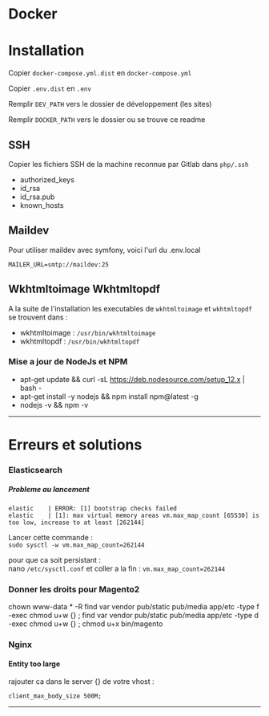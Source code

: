 # Docker

# Installation

Copier `docker-compose.yml.dist` en `docker-compose.yml`

Copier `.env.dist` en `.env`

Remplir `DEV_PATH` vers le dossier de développement (les sites)

Remplir `DOCKER_PATH` vers le dossier ou se trouve ce readme
 

## SSH

Copier les fichiers SSH de la machine reconnue par Gitlab dans `php/.ssh`

- authorized_keys
- id_rsa
- id_rsa.pub
- known_hosts

## Maildev 

Pour utiliser maildev avec symfony, voici l'url du .env.local

`MAILER_URL=smtp://maildev:25 `

## Wkhtmltoimage  Wkhtmltopdf

A la suite de l'installation les executables de `wkhtmltoimage` et `wkhtmltopdf` se trouvent dans :

- wkhtmltoimage : `/usr/bin/wkhtmltoimage`
- wkhtmltopdf : `/usr/bin/wkhtmltopdf`

### Mise a jour de NodeJs et NPM

- apt-get update && curl -sL https://deb.nodesource.com/setup_12.x | bash -
- apt-get install -y nodejs && npm install npm@latest -g
- nodejs -v && npm -v

----------------------
# Erreurs et solutions

### Elasticsearch
##### Probleme au lancement
    elastic    | ERROR: [1] bootstrap checks failed
    elastic    | [1]: max virtual memory areas vm.max_map_count [65530] is too low, increase to at least [262144]

Lancer cette commande :  
`sudo sysctl -w vm.max_map_count=262144`

pour que ca soit persistant :  
nano `/etc/sysctl.conf` et coller a la fin : `vm.max_map_count=262144`

### Donner les droits pour Magento2

chown www-data * -R
find var vendor pub/static pub/media app/etc -type f -exec chmod u+w {} \;
find var vendor pub/static pub/media app/etc -type d -exec chmod u+w {} \;
chmod u+x bin/magento

### Nginx
#### Entity too large

rajouter ca dans le server {} de votre vhost :  

`client_max_body_size 500M;`

-----------------------